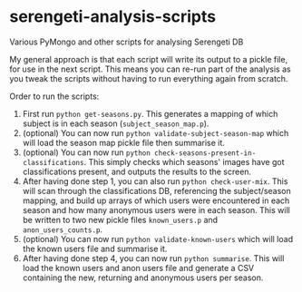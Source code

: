# serengeti-analysis-scripts
Various PyMongo and other scripts for analysing Serengeti DB

My general approach is that each script will write its output to a pickle file, for use in the next script. This means you can re-run part of the analysis as you tweak the scripts without having to run everything again from scratch.

Order to run the scripts:

1. First run `python get-seasons.py`. This generates a mapping of which subject is in each season (`subject_season_map.p`).
2. (optional) You can now run `python validate-subject-season-map` which will load the season map pickle file then summarise it.
3. (optional) You can now run `python check-seasons-present-in-classifications`. This simply checks which seasons' images have got classifications present, and outputs the results to the screen.
4. After having done step 1, you can also run `python check-user-mix`. This will scan through the classifications DB, referencing the subject/season mapping, and build up arrays of which users were encountered in each season and how many anonymous users were in each season. This will be written to two new pickle files `known_users.p` and `anon_users_counts.p`.
5. (optional) You can now run `python validate-known-users` which will load the known users file and summarise it.
6. After having done step 4, you can now run `python summarise`. This will load the known users and anon users file and generate a CSV containing the new, returning and anonymous users per season.



